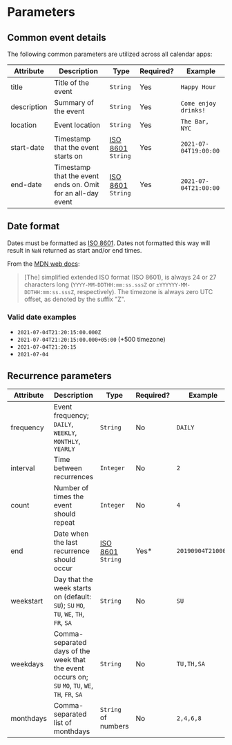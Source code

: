 # Parameters

## Common event details

The following common parameters are utilized across all calendar apps:

| Attribute            | Description                                                                                        | Type                | Required? | Example              |
|----------------------|----------------------------------------------------------------------------------------------------|---------------------|-----------|----------------------|
| title                | Title of the event                                                                                 | `String`            | Yes       | `Happy Hour`         |
| description          | Summary of the event                                                                               | `String`            | Yes       | `Come enjoy drinks!` |
| location             | Event location                                                                                     | `String`            | Yes       | `The Bar, NYC`       |
| start-date           | Timestamp that the event starts on                                                                      | [ISO 8601](https://developer.mozilla.org/en-US/docs/Web/JavaScript/Reference/Global_Objects/Date/toISOString) `String`      | Yes       | `2021-07-04T19:00:00`    |
| end-date           | Timestamp that the event ends on. Omit for an all-day event                                                                      | [ISO 8601](https://developer.mozilla.org/en-US/docs/Web/JavaScript/Reference/Global_Objects/Date/toISOString) `String`      | Yes       | `2021-07-04T21:00:00`    |

## Date format

Dates must be formatted as [ISO 8601](https://developer.mozilla.org/en-US/docs/Web/JavaScript/Reference/Global_Objects/Date/toISOString). Dates not formatted this way will result in `NaN` returned as start and/or end times.

From the [MDN web docs](https://developer.mozilla.org/en-US/docs/Web/JavaScript/Reference/Global_Objects/Date/toISOString):

> [The] simplified extended ISO format (ISO 8601), is always 24 or 27 characters long (`YYYY-MM-DDTHH:mm:ss.sssZ` or `±YYYYYY-MM-DDTHH:mm:ss.sssZ`, respectively). The timezone is always zero UTC offset, as denoted by the suffix "Z".

### Valid date examples

* `2021-07-04T21:20:15:00.000Z`
* `2021-07-04T21:20:15:00.000+05:00` (+500 timezone)
* `2021-07-04T21:20:15`
* `2021-07-04`

## Recurrence parameters


| Attribute            | Description                                                                                        | Type                | Required? | Example              |
|----------------------|----------------------------------------------------------------------------------------------------|---------------------|-----------|----------------------|
| frequency | Event frequency; `DAILY`, `WEEKLY`, `MONTHLY`, `YEARLY`                                            | `String`              | No        | `DAILY`              |
| interval  | Time between recurrences                                                                           | `Integer`           | No        | `2`                  |
| count     | Number of times the event should repeat                                                            | `Integer`           | No        | `4`                  |
| end       | Date when the last recurrence should occur                                                         | [ISO 8601](https://developer.mozilla.org/en-US/docs/Web/JavaScript/Reference/Global_Objects/Date/toISOString) `String`       | Yes*      | `20190904T210000`    |
| weekstart | Day that the week starts on (default: `SU`); `SU` `MO`, `TU`, `WE`, `TH`, `FR`, `SA`               | `String`              | No        | `SU`                 |
| weekdays  | Comma-separated days of the week that the event occurs on; `SU` `MO`, `TU`, `WE`, `TH`, `FR`, `SA` | `String`              | No        | `TU,TH,SA`           |
| monthdays | Comma-separated list of monthdays                                                                  | `String` of numbers | No        | `2,4,6,8`            |